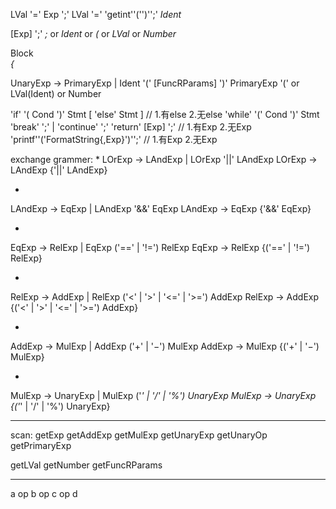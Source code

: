 LVal '=' Exp ';'
LVal '=' 'getint''('')'';'
*Ident*


[Exp] ';'
*;* or *Ident* or *(* or *LVal* or *Number*


Block   
*{*

UnaryExp → PrimaryExp | Ident '(' [FuncRParams] ')'
PrimaryExp
'(' or LVal(Ident) or Number


'if' '( Cond ')' Stmt [ 'else' Stmt ] // 1.有else 2.无else
'while' '(' Cond ')' Stmt
'break' ';' | 'continue' ';'
'return' [Exp] ';' // 1.有Exp 2.无Exp
'printf''('FormatString{,Exp}')'';' // 1.有Exp 2.无Exp

exchange grammer:
*
LOrExp → LAndExp | LOrExp '||' LAndExp
LOrExp → LAndExp {'||' LAndExp}

*
LAndExp → EqExp | LAndExp '&&' EqExp
LAndExp → EqExp {'&&' EqExp}

*
EqExp → RelExp | EqExp ('==' | '!=') RelExp
EqExp → RelExp {('==' | '!=') RelExp}

*
RelExp → AddExp | RelExp ('<' | '>' | '<=' | '>=') AddExp
RelExp → AddExp {('<' | '>' | '<=' | '>=') AddExp}

*
AddExp → MulExp | AddExp ('+' | '−') MulExp
AddExp → MulExp {('+' | '−') MulExp}

*
MulExp → UnaryExp | MulExp ('*' | '/' | '%') UnaryExp
MulExp → UnaryExp {('*' | '/' | '%') UnaryExp}


---------
scan:
getExp
getAddExp
getMulExp
getUnaryExp
getUnaryOp
getPrimaryExp

getLVal
getNumber
getFuncRParams

------------
a op b op c op d